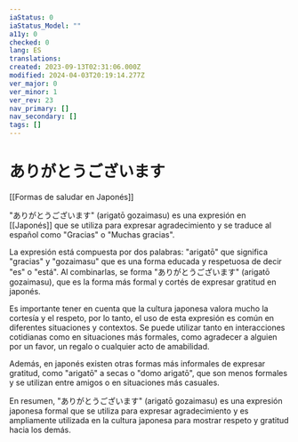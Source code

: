 ```yaml
---
iaStatus: 0
iaStatus_Model: ""
a11y: 0
checked: 0
lang: ES
translations: 
created: 2023-09-13T02:31:06.000Z
modified: 2024-04-03T20:19:14.277Z
ver_major: 0
ver_minor: 1
ver_rev: 23
nav_primary: []
nav_secondary: []
tags: []
---
```

# ありがとうございます

[[Formas de saludar en Japonés]]

"ありがとうございます" (arigatō gozaimasu) es una expresión en [[Japonés]] que se utiliza para expresar agradecimiento y se traduce al español como "Gracias" o "Muchas gracias".

La expresión está compuesta por dos palabras: "arigatō" que significa "gracias" y "gozaimasu" que es una forma educada y respetuosa de decir "es" o "está". Al combinarlas, se forma "ありがとうございます" (arigatō gozaimasu), que es la forma más formal y cortés de expresar gratitud en japonés.

Es importante tener en cuenta que la cultura japonesa valora mucho la cortesía y el respeto, por lo tanto, el uso de esta expresión es común en diferentes situaciones y contextos. Se puede utilizar tanto en interacciones cotidianas como en situaciones más formales, como agradecer a alguien por un favor, un regalo o cualquier acto de amabilidad.

Además, en japonés existen otras formas más informales de expresar gratitud, como "arigatō" a secas o "domo arigatō", que son menos formales y se utilizan entre amigos o en situaciones más casuales.

En resumen, "ありがとうございます" (arigatō gozaimasu) es una expresión japonesa formal que se utiliza para expresar agradecimiento y es ampliamente utilizada en la cultura japonesa para mostrar respeto y gratitud hacia los demás.